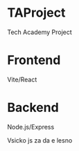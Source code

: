 # TAProject
Tech Academy Project 


# Frontend
Vite/React

# Backend
Node.js/Express

Vsicko js za da e lesno